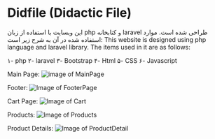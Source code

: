 # Didfile (Didactic File)

این وبسایت با استفاده از زبان php  و کتابخانه laravel طراحی شده است. موارد استفاده شده در آن به شرح زیر است: 
This website is designed using php language and laravel library. The items used in it are as follows:

۱- php 
۲- laravel 
۳- Bootstrap 
۴- Html 
۵- CSS 
۶- Javascript  

Main Page:
![image of MainPage](http://s7.picofile.com/file/8388831534/main.png)


Footer:
![Image of FooterPage](http://s7.picofile.com/file/8388831526/footer.png)


Cart Page:
![Image of Cart](http://s7.picofile.com/file/8388831500/Cart.png)


Products:
![Image of Products](http://s7.picofile.com/file/8388831542/Products.png)


Product Details:
![Image of ProductDetail](http://s6.picofile.com/file/8388831550/productDetail.png)
